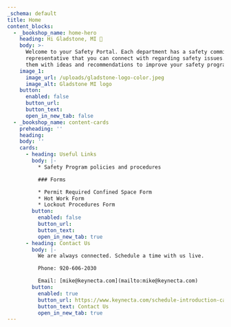 ```yaml
---
_schema: default
title: Home
content_blocks:
  - _bookshop_name: home-hero
    heading: Hi Gladstone, MI 👋
    body: >-
      Welcome to your Safety Portal. Each department has a safety committee
      representative that you can connect with regarding safety issues. Provide
      them with ideas and recommendations to improve your safety program.
    image_1:
      image_url: /uploads/gladstone-logo-color.jpeg
      image_alt: Gladstone MI logo
    button:
      enabled: false
      button_url:
      button_text:
      open_in_new_tab: false
  - _bookshop_name: content-cards
    preheading: ''
    heading:
    body: ''
    cards:
      - heading: Useful Links
        body: |-
          * Safety Program policies and procedures

          ### Forms

          * Permit Required Confined Space Form
          * Hot Work Form
          * Lockout Procedures Form
        button:
          enabled: false
          button_url:
          button_text:
          open_in_new_tab: true
      - heading: Contact Us
        body: |-
          We are always connected. Schedule a time with us live.

          Phone: 920-606-2030

          Email: [mike@keynecta.com](mailto:mike@keynecta.com)
        button:
          enabled: true
          button_url: https://www.keynecta.com/schedule-introduction-call/
          button_text: Contact Us
          open_in_new_tab: true
---
```

